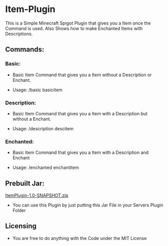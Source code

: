 # Item-Plugin
This is a Simple Minecraft Spigot Plugin that gives you a Item once the Command is used. Also Shows how to make Enchanted Items with Descriptions.

## Commands:

### Basic:
- Basic Item Command that gives you a Item without a Description or Enchant.

- Usage: /basic basicitem

### Description:
- Basic Item Command that gives you a Item with a Description but without a Enchant.

- Usage: /description descitem

### Enchanted:
- Basic Item Command that gives you a Item with a Description and Enchant

- Usage: /enchanted enchantitem

## Prebuilt Jar:
[ItemPlugin-1.0-SNAPSHOT.zip](https://github.com/Techiton/Item-Plugin/files/9126283/ItemPlugin-1.0-SNAPSHOT.zip)

- You can use this Plugin by just putting this Jar File in your Servers Plugin Folder

## Licensing
- You are free to do anything with the Code under the MIT License


